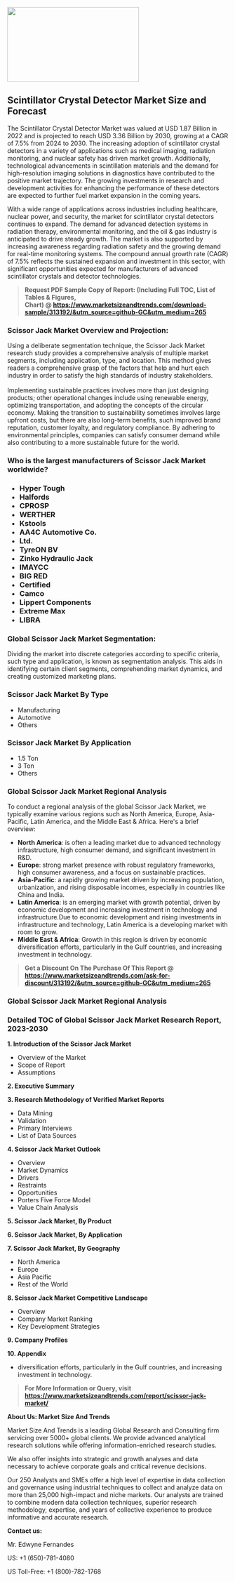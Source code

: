 <p><img class="alignnone size-medium wp-image-20088" src="https://ffe5etoiles.com/wp-content/uploads/2024/12/MST1-300x171.png" alt="" width="300" height="171" /></p><h2>Scintillator Crystal Detector Market Size and Forecast</h2><p>The Scintillator Crystal Detector Market was valued at USD 1.87 Billion in 2022 and is projected to reach USD 3.36 Billion by 2030, growing at a CAGR of 7.5% from 2024 to 2030. The increasing adoption of scintillator crystal detectors in a variety of applications such as medical imaging, radiation monitoring, and nuclear safety has driven market growth. Additionally, technological advancements in scintillation materials and the demand for high-resolution imaging solutions in diagnostics have contributed to the positive market trajectory. The growing investments in research and development activities for enhancing the performance of these detectors are expected to further fuel market expansion in the coming years.</p><p>With a wide range of applications across industries including healthcare, nuclear power, and security, the market for scintillator crystal detectors continues to expand. The demand for advanced detection systems in radiation therapy, environmental monitoring, and the oil & gas industry is anticipated to drive steady growth. The market is also supported by increasing awareness regarding radiation safety and the growing demand for real-time monitoring systems. The compound annual growth rate (CAGR) of 7.5% reflects the sustained expansion and investment in this sector, with significant opportunities expected for manufacturers of advanced scintillator crystals and detector technologies.</p></p><blockquote id="" class=""><strong>Request PDF Sample Copy of Report: (Including Full TOC, List of Tables &amp; Figures, Chart)&nbsp;@&nbsp;<strong><a href="https://www.marketsizeandtrends.com/download-sample/313192/&utm_source=github-GC&utm_medium=265" target="_blank">https://www.marketsizeandtrends.com/download-sample/313192/&utm_source=github-GC&utm_medium=265</a></strong></strong></blockquote><h3 id="" class="">Scissor Jack Market&nbsp;Overview and Projection:</h3><p id="" class="">Using a deliberate segmentation technique, the Scissor Jack Market research study provides a comprehensive analysis of multiple market segments, including application, type, and location. This method gives readers a comprehensive grasp of the factors that help and hurt each industry in order to satisfy the high standards of industry stakeholders. <br /> <br />Implementing sustainable practices involves more than just designing products; other operational changes include using renewable energy, optimizing transportation, and adopting the concepts of the circular economy. Making the transition to sustainability sometimes involves large upfront costs, but there are also long-term benefits, such improved brand reputation, customer loyalty, and regulatory compliance. By adhering to environmental principles, companies can satisfy consumer demand while also contributing to a more sustainable future for the world.</p><h3 id="" class="">Who is the largest manufacturers of&nbsp;Scissor Jack Market worldwide?</h3><h3 class=""><p><ul><li>Hyper Tough </li><li> Halfords </li><li> CPROSP </li><li> WERTHER </li><li> Kstools </li><li> AA4C Automotive Co. </li><li> Ltd. </li><li> TyreON BV </li><li> Zinko Hydraulic Jack </li><li> IMAYCC </li><li> BIG RED </li><li> Certified </li><li> Camco </li><li> Lippert Components </li><li> Extreme Max </li><li> LIBRA</li></ul></p></h3><h3 id="" class="">Global&nbsp;Scissor Jack Market Segmentation:</h3><p id="" class="">Dividing the market into discrete categories according to specific criteria, such type and application, is known as segmentation analysis. This aids in identifying certain client segments, comprehending market dynamics, and creating customized marketing plans.</p><h3 id="" class="">Scissor Jack Market&nbsp;By Type</h3><p><p><ul><li>Manufacturing</li><li> Automotive</li><li> Others</p></li></ul></p></p><h3 id="" class="">Scissor Jack Market&nbsp;By Application</h3><p class=""><p><ul><li>1.5 Ton</li><li> 3 Ton</li><li> Others</li></ul></p></p><h3 id="" class="">Global Scissor Jack Market Regional Analysis</h3><p id="" class="">To conduct a regional analysis of the global Scissor Jack Market, we typically examine various regions such as North America, Europe, Asia-Pacific, Latin America, and the Middle East &amp; Africa. Here's a brief overview:</p><ul><li><strong>North America</strong>: is often a leading market due to advanced technology infrastructure, high consumer demand, and significant investment in R&amp;D.</li><li><strong>Europe</strong>: strong market presence with robust regulatory frameworks, high consumer awareness, and a focus on sustainable practices.</li><li><strong>Asia-Pacific</strong>: a rapidly growing market driven by increasing population, urbanization, and rising disposable incomes, especially in countries like China and India.</li><li><strong>Latin America</strong>: is an emerging market with growth potential, driven by economic development and increasing investment in technology and infrastructure.Due to economic development and rising investments in infrastructure and technology, Latin America is a developing market with room to grow.</li><li><strong>Middle East &amp; Africa</strong>: Growth in this region is driven by economic diversification efforts, particularly in the Gulf countries, and increasing investment in technology.</li></ul><blockquote id="" class=""><strong>Get a Discount On The Purchase Of This Report @ <strong><a href="https://www.marketsizeandtrends.com/ask-for-discount/313192/&utm_source=github-GC&utm_medium=265" target="_blank">https://www.marketsizeandtrends.com/ask-for-discount/313192/&utm_source=github-GC&utm_medium=265</a></strong></strong></blockquote><h3 id="" class="">Global Scissor Jack Market Regional Analysis</h3><h3 id="" class="">Detailed TOC of Global Scissor Jack Market Research Report, 2023-2030</h3><p id="" class=""><strong>1. Introduction of the Scissor Jack Market</strong></p><ul><li>Overview of the Market</li><li>Scope of Report</li><li>Assumptions</li></ul><p id="" class=""><strong>2. Executive Summary</strong></p><p id="" class=""><strong>3. Research Methodology of Verified Market Reports</strong></p><ul><li>Data Mining</li><li>Validation</li><li>Primary Interviews</li><li>List of Data Sources</li></ul><p id="" class=""><strong>4. Scissor Jack Market Outlook</strong></p><ul><li>Overview</li><li>Market Dynamics</li><li>Drivers</li><li>Restraints</li><li>Opportunities</li><li>Porters Five Force Model</li><li>Value Chain Analysis</li></ul><p id="" class=""><strong>5. Scissor Jack Market, By Product</strong></p><p id="" class=""><strong>6. Scissor Jack Market, By Application</strong></p><p id="" class=""><strong>7. Scissor Jack Market, By Geography</strong></p><ul><li>North America</li><li>Europe</li><li>Asia Pacific</li><li>Rest of the World</li></ul><p id="" class=""><strong>8. Scissor Jack Market Competitive Landscape</strong></p><ul><li>Overview</li><li>Company Market Ranking</li><li>Key Development Strategies</li></ul><p id="" class=""><strong>9. Company Profiles</strong></p><p id="" class=""><strong>10. Appendix</strong></p><ul><li>diversification efforts, particularly in the Gulf countries, and increasing investment in technology.</li></ul><blockquote id="" class=""><strong>For More Information or Query, visit <strong><strong><a href="https://www.marketsizeandtrends.com/report/scissor-jack-market/" target="_blank">https://www.marketsizeandtrends.com/report/scissor-jack-market/</a></strong></strong></strong></blockquote><p id="" class=""><strong>About Us: Market Size And Trends</strong></p><p id="" class="">Market Size And Trends is a leading Global Research and Consulting firm servicing over 5000+ global clients. We provide advanced analytical research solutions while offering information-enriched research studies.</p><p id="" class="">We also offer insights into strategic and growth analyses and data necessary to achieve corporate goals and critical revenue decisions.</p><p id="" class="">Our 250 Analysts and SMEs offer a high level of expertise in data collection and governance using industrial techniques to collect and analyze data on more than 25,000 high-impact and niche markets. Our analysts are trained to combine modern data collection techniques, superior research methodology, expertise, and years of collective experience to produce informative and accurate research.</p><p id="" class=""><strong>Contact us:</strong></p><p id="" class="">Mr. Edwyne Fernandes</p><p id="" class="">US: +1 (650)-781-4080</p><p id="" class="">US Toll-Free: +1 (800)-782-1768</p>
